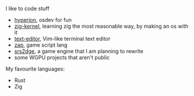 I like to code stuff

 - [hyperion](https://github.com/hyperion-os/hyperion), osdev for fun
 - [zig-kernel](https://github.com/xor-bits/zig-kernel), learning zig the most reasonable way, by making an os with it
 - [text-editor](https://github.com/xor-bits/text-editor), Vim-like terminal text editor
 - [zap](https://github.com/xor-bits/zap), game script lang
 - [srs2dge](https://github.com/xor-bits/srs2dge), a game engine that I am planning to rewrite
 - some WGPU projects that aren't public

My favourite languages:

 - Rust
 - Zig

